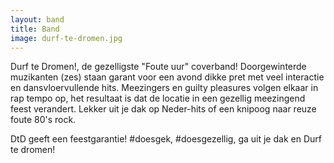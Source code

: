 ```yaml
---
layout: band
title: Band
image: durf-te-dromen.jpg
---
```


Durf te Dromen!, de gezelligste "Foute uur" coverband! Doorgewinterde muzikanten (zes) staan garant voor een avond dikke pret met veel interactie en dansvloervullende hits. Meezingers en guilty pleasures volgen elkaar in rap tempo op, het resultaat is dat de locatie in een gezellig meezingend feest verandert. Lekker uit je dak op Neder-hits of een knipoog naar reuze foute 80's rock.

DtD geeft een feestgarantie! #doesgek, #doesgezellig, ga uit je dak en Durf te dromen!

